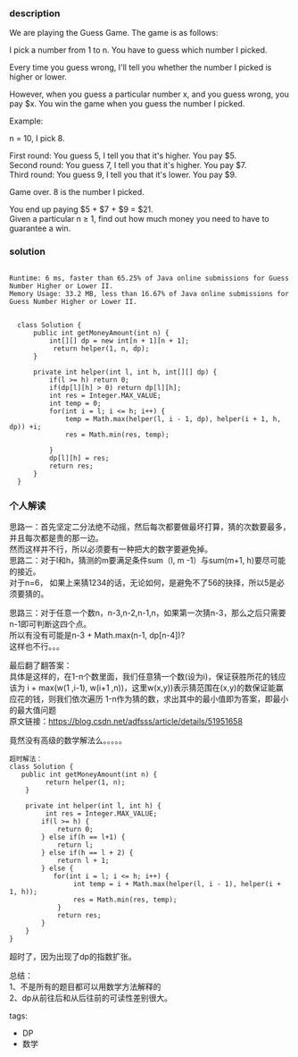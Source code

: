 ### description    
  We are playing the Guess Game. The game is as follows:  
    
  I pick a number from 1 to n. You have to guess which number I picked.  
    
  Every time you guess wrong, I'll tell you whether the number I picked is higher or lower.  
    
  However, when you guess a particular number x, and you guess wrong, you pay $x. You win the game when you guess the number I picked.  
    
  Example:  
    
  n = 10, I pick 8.  
    
  First round:  You guess 5, I tell you that it's higher. You pay $5.  
  Second round: You guess 7, I tell you that it's higher. You pay $7.  
  Third round:  You guess 9, I tell you that it's lower. You pay $9.  
    
  Game over. 8 is the number I picked.  
    
  You end up paying $5 + $7 + $9 = $21.  
  Given a particular n ≥ 1, find out how much money you need to have to guarantee a win.  
### solution    
```    
  
Runtime: 6 ms, faster than 65.25% of Java online submissions for Guess Number Higher or Lower II.  
Memory Usage: 33.2 MB, less than 16.67% of Java online submissions for Guess Number Higher or Lower II.  
  
  
  class Solution {  
      public int getMoneyAmount(int n) {  
          int[][] dp = new int[n + 1][n + 1];  
           return helper(1, n, dp);  
      }  
    
      private int helper(int l, int h, int[][] dp) {  
          if(l >= h) return 0;  
          if(dp[l][h] > 0) return dp[l][h];  
          int res = Integer.MAX_VALUE;  
          int temp = 0;  
          for(int i = l; i <= h; i++) {  
              temp = Math.max(helper(l, i - 1, dp), helper(i + 1, h, dp)) +i;  
              res = Math.min(res, temp);  
    
          }  
          dp[l][h] = res;  
          return res;  
      }  
  }  
```    
    
### 个人解读    
思路一：首先坚定二分法绝不动摇，然后每次都要做最坏打算，猜的次数要最多，并且每次都是贵的那一边。  
然而这样并不行，所以必须要有一种把大的数字要避免掉。  
思路二：对于l和h，猜测的m要满足条件sum（l, m -1）与sum(m+1, h)要尽可能的接近。  
  对于n=6， 如果上来猜1234的话，无论如何，是避免不了56的抉择，所以5是必须要猜的。  
    
思路三：对于任意一个数n，n-3,n-2,n-1,n，如果第一次猜n-3，那么之后只需要n-1即可判断这四个点。  
所以有没有可能是n-3 + Math.max(n-1, dp[n-4])?  
这样也不行。。。  
  
最后翻了翻答案：  
具体是这样的，在1-n个数里面，我们任意猜一个数(设为i)，保证获胜所花的钱应该为 i + max(w(1 ,i-1), w(i+1 ,n))，这里w(x,y))表示猜范围在(x,y)的数保证能赢应花的钱，则我们依次遍历 1-n作为猜的数，求出其中的最小值即为答案，即最小的最大值问题  
原文链接：https://blog.csdn.net/adfsss/article/details/51951658  
  
竟然没有高级的数学解法么。。。。。  
  
```  
超时解法：  
class Solution {  
   public int getMoneyAmount(int n) {  
         return helper(1, n);  
    }  
  
    private int helper(int l, int h) {  
         int res = Integer.MAX_VALUE;  
        if(l >= h) {  
            return 0;  
        } else if(h == l+1) {  
            return l;  
        } else if(h == l + 2) {  
            return l + 1;  
        } else {  
           for(int i = l; i <= h; i++) {  
                int temp = i + Math.max(helper(l, i - 1), helper(i + 1, h));  
                res = Math.min(res, temp);  
            }  
            return res;  
        }  
    }  
}  
```  
  
超时了，因为出现了dp的指数扩张。  
    
总结：  
1、不是所有的题目都可以用数学方法解释的  
2、dp从前往后和从后往前的可读性差别很大。    
    
tags:    
  -  DP  
  -  数学  
